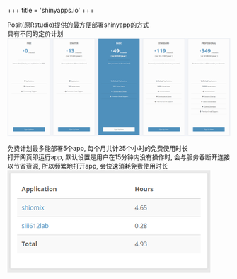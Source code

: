 +++
title = 'shinyapps.io'
+++

Posit(原Rstudio)提供的最方便部署shinyapp的方式  
具有不同的定价计划
![plan](./shinyapps-img/plan.png)

免费计划最多能部署5个app, 每个月共计25个小时的免费使用时长  
打开网页即运行app, 默认设置是用户在15分钟内没有操作时, 会与服务器断开连接以节省资源, 所以频繁地打开app, 会快速消耗免费使用时长  
![usage](./shinyapps-img/usage.png)